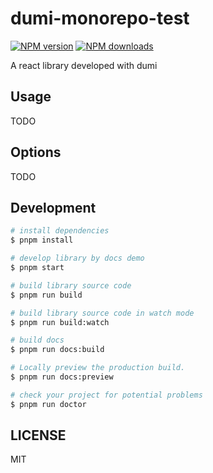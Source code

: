 # dumi-monorepo-test

[![NPM version](https://img.shields.io/npm/v/dumi-monorepo-test.svg?style=flat)](https://npmjs.org/package/dumi-monorepo-test)
[![NPM downloads](http://img.shields.io/npm/dm/dumi-monorepo-test.svg?style=flat)](https://npmjs.org/package/dumi-monorepo-test)

A react library developed with dumi

## Usage

TODO

## Options

TODO

## Development

```bash
# install dependencies
$ pnpm install

# develop library by docs demo
$ pnpm start

# build library source code
$ pnpm run build

# build library source code in watch mode
$ pnpm run build:watch

# build docs
$ pnpm run docs:build

# Locally preview the production build.
$ pnpm run docs:preview

# check your project for potential problems
$ pnpm run doctor
```

## LICENSE

MIT

